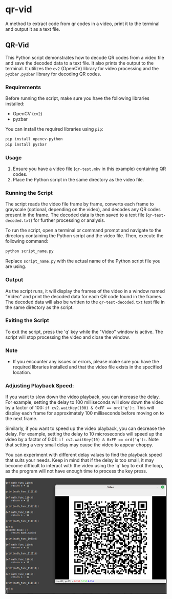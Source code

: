 # qr-vid
A method to extract code from qr codes in a video, print it to the terminal and output it as a text file.


## QR-Vid

This Python script demonstrates how to decode QR codes from a video file and save the decoded data to a text file. It also prints the output to the terminal. It utilizes the `cv2` (OpenCV) library for video processing and the `pyzbar.pyzbar` library for decoding QR codes.

### Requirements

Before running the script, make sure you have the following libraries installed:

- OpenCV (`cv2`)
- pyzbar

You can install the required libraries using `pip`:

```bash
pip install opencv-python
pip install pyzbar
```

### Usage

1. Ensure you have a video file (`qr-test.mkv` in this example) containing QR codes.
2. Place the Python script in the same directory as the video file.

### Running the Script

The script reads the video file frame by frame, converts each frame to grayscale (optional, depending on the video), and decodes any QR codes present in the frame. The decoded data is then saved to a text file (`qr-test-decoded.txt`) for further processing or analysis.

To run the script, open a terminal or command prompt and navigate to the directory containing the Python script and the video file. Then, execute the following command:

```bash
python script_name.py
```

Replace `script_name.py` with the actual name of the Python script file you are using.

### Output

As the script runs, it will display the frames of the video in a window named "Video" and print the decoded data for each QR code found in the frames. The decoded data will also be written to the `qr-test-decoded.txt` text file in the same directory as the script.

### Exiting the Script

To exit the script, press the 'q' key while the "Video" window is active. The script will stop processing the video and close the window.

### Note

- If you encounter any issues or errors, please make sure you have the required libraries installed and that the video file exists in the specified location.

### Adjusting Playback Speed:

If you want to slow down the video playback, you can increase the delay. For example, setting the delay to 100 milliseconds will slow down the video by a factor of 100: `if cv2.waitKey(100) & 0xFF == ord('q'):`. This will display each frame for approximately 100 milliseconds before moving on to the next frame.

Similarly, if you want to speed up the video playback, you can decrease the delay. For example, setting the delay to 10 microseconds will speed up the video by a factor of 0.01: `if cv2.waitKey(10) & 0xFF == ord('q'):`. Note that setting a very small delay may cause the video to appear choppy.

You can experiment with different delay values to find the playback speed that suits your needs. Keep in mind that if the delay is too small, it may become difficult to interact with the video using the 'q' key to exit the loop, as the program will not have enough time to process the key press.

![Example Image](https://github.com/txtatech/qr-vid/blob/main/qr-vid/qr-vid-decode-example.png)
